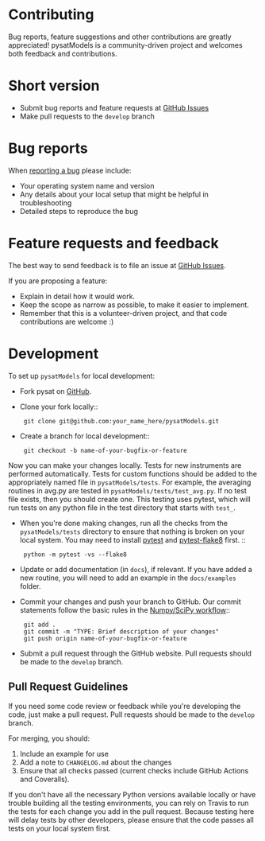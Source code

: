 Contributing
============

Bug reports, feature suggestions and other contributions are greatly
appreciated!  pysatModels is a community-driven project and welcomes both
feedback and contributions.

Short version
=============

* Submit bug reports and feature requests at
  [GitHub Issues](https://github.com/pysat/pysatModels/issues)
* Make pull requests to the ``develop`` branch

Bug reports
===========

When [reporting a bug](https://github.com/pysat/pysatModels/issues) please
include:

* Your operating system name and version
* Any details about your local setup that might be helpful in troubleshooting
* Detailed steps to reproduce the bug

Feature requests and feedback
=============================

The best way to send feedback is to file an issue at
[GitHub Issues](https://github.com/pysat/pysatModels/issues).

If you are proposing a feature:

* Explain in detail how it would work.
* Keep the scope as narrow as possible, to make it easier to implement.
* Remember that this is a volunteer-driven project, and that code contributions
  are welcome :)

Development
===========

To set up `pysatModels` for local development:

- Fork pysat on [GitHub](https://github.com/pysat/pysatModels/fork).

- Clone your fork locally::


       git clone git@github.com:your_name_here/pysatModels.git

- Create a branch for local development::


       git checkout -b name-of-your-bugfix-or-feature

Now you can make your changes locally. Tests for new instruments are
performed automatically.  Tests for custom functions should be added to the
appropriately named file in ``pysatModels/tests``.  For example, the
averaging routines in avg.py are tested in
``pysatModels/tests/test_avg.py``.  If no test file exists, then you should
create one.  This testing uses pytest, which will run tests on any python
file in the test directory that starts with ``test_``.

- When you're done making changes, run all the checks from the
   ``pysatModels/tests`` directory to ensure that nothing is broken on your
   local system.  You may need to install
   [pytest](https://docs.pytest.org/en/latest/) and
   [pytest-flake8](https://pypi.org/project/pytest-flake8/) first. ::


       python -m pytest -vs --flake8

- Update or add documentation (in ``docs``), if relevant.  If you have added
   a new routine, you will need to add an example in the ``docs/examples``
   folder.

- Commit your changes and push your branch to GitHub.  Our commit statements
   follow the basic rules in the
   [Numpy/SciPy workflow](https://docs.scipy.org/doc/numpy-1.15.1/dev/gitwash/development_workflow.html)::


       git add .
       git commit -m "TYPE: Brief description of your changes"
       git push origin name-of-your-bugfix-or-feature

- Submit a pull request through the GitHub website. Pull requests should be
   made to the ``develop`` branch.

Pull Request Guidelines
-----------------------

If you need some code review or feedback while you're developing the code, just
make a pull request. Pull requests should be made to the ``develop`` branch.

For merging, you should:

1. Include an example for use
2. Add a note to ``CHANGELOG.md`` about the changes
3. Ensure that all checks passed (current checks include GitHub Actions
   and Coveralls).

If you don't have all the necessary Python versions available locally or
have trouble building all the testing environments, you can rely on
Travis to run the tests for each change you add in the pull request.
Because testing here will delay tests by other developers, please ensure
that the code passes all tests on your local system first.

